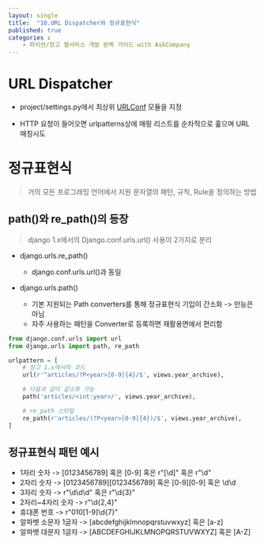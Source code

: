 ```yaml
---
layout: single
title:  "10.URL Dispatcher와 정규표현식"
published: true
categories : 
    - 파이썬/장고 웹서비스 개발 완벽 가이드 with AskCompany
---
```


# URL Dispatcher

- project/settings.py에서 최상위 [URLConf](https://wayhome25.github.io/django/2017/03/18/django-ep2-regx/) 모듈을 지정

- HTTP 요청이 들어오면 urlpatterns상에 매핑 리스트를 순차적으로 훑으며 URL 매칭시도

# 정규표현식
> 거의 모든 프로그래밍 언어에서 지원 문자열의 패턴, 규칙, Rule을 정의하는 방법

## path()와 re_path()의 등장
> django 1.x에서의 Django.conf.urls.url() 사용이 2가지로 분리

- django.urls.re_path()
    - django.conf.urls.url()과 동일

- django.urls.path()
    - 기본 지원되는 Path converters를 통해 정규표현식 기입이 간소화 -> 만능은 아님
    - 자주 사용하는 패턴을 Converter로 등록하면 재활용면에서 편리함

``` python
from django.conf.urls import url
from django.urls import path, re_path 

urlpattern = [
    # 장고 1.x에서의 코드
    url(r'^articles/?P<year>[0-9]{4}/$', views.year_archive),

    # 다음과 같이 같소화 가능
    path('articles/<int:year>/', views.year_archive),

    # re_path 스타일
    re_path(r'articles/(?P<year>[0-9]{4})/$', views.year_archive),
]

```

## 정규표현식 패턴 예시

- 1자리 숫자 -> [0123456789] 혹은 [0-9] 혹은 r"[\d]" 혹은 r"\d"
- 2자리 숫자 -> [0123456789][0123456789] 혹은 [0-9][0-9] 혹은 \d\d
- 3자리 숫자 -> r"\d\d\d" 혹은 r"\d{3}"
- 2자리~4자리 숫자 -> r"\d{2,4}"
- 휴대폰 번호 -> r"010[1-9]\d{7}"
- 알파벳 소문자 1글자 -> [abcdefghijklmnopqrstuvwxyz] 혹은 [a-z]
- 알파벳 대문자 1글자 -> [ABCDEFGHIJKLMNOPQRSTUVWXYZ] 혹은 [A-Z]